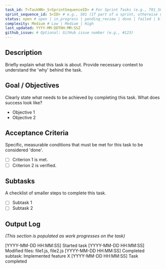 ```yaml
---
task_id: T<TaskNN>_S<SprintSequenceID> # For Sprint Tasks (e.g., T01_S01) OR T<NNN> for General Tasks (e.g., T501)
sprint_sequence_id: S<ID> # e.g., S01 (If part of a sprint, otherwise null or absent)
status: open # open | in_progress | pending_review | done | failed | blocked
complexity: Medium # Low | Medium | High
last_updated: YYYY-MM-DDTHH:MM:SSZ
github_issue: # Optional: GitHub issue number (e.g., #123)
---
```


## Description
Briefly explain what this task is about. Provide necessary context to understand the 'why' behind the task.

## Goal / Objectives
Clearly state what needs to be achieved by completing this task. What does success look like?
- Objective 1
- Objective 2

## Acceptance Criteria
Specific, measurable conditions that must be met for this task to be considered 'done'.
- [ ] Criterion 1 is met.
- [ ] Criterion 2 is verified.

## Subtasks
A checklist of smaller steps to complete this task.
- [ ] Subtask 1
- [ ] Subtask 2

## Output Log
*(This section is populated as work progresses on the task)*

[YYYY-MM-DD HH:MM:SS] Started task
[YYYY-MM-DD HH:MM:SS] Modified files: file1.js, file2.js
[YYYY-MM-DD HH:MM:SS] Completed subtask: Implemented feature X
[YYYY-MM-DD HH:MM:SS] Task completed